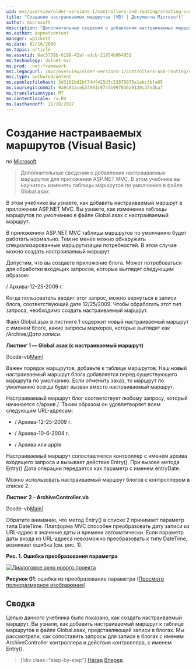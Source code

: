 ```yaml
---
uid: mvc/overview/older-versions-1/controllers-and-routing/creating-custom-routes-vb
title: "Создание настраиваемых маршрутов (VB) | Документы Microsoft"
author: microsoft
description: "Дополнительные сведения о добавлении настраиваемых маршрутов для приложения ASP.NET MVC. В этом учебнике вы научитесь изменять таблицы маршрутов по умолчанию в файле Global.asax."
ms.author: aspnetcontent
manager: wpickett
ms.date: 02/16/2009
ms.topic: article
ms.assetid: 6ac5758b-6199-42af-adcb-21954b864951
ms.technology: dotnet-mvc
ms.prod: .net-framework
msc.legacyurl: /mvc/overview/older-versions-1/controllers-and-routing/creating-custom-routes-vb
msc.type: authoredcontent
ms.openlocfilehash: 3d3161bd1bf74df425d3c53873875a1abcfbfa05
ms.sourcegitcommit: 9a9483aceb34591c97451997036a9120c3fe2baf
ms.translationtype: MT
ms.contentlocale: ru-RU
ms.lasthandoff: 11/10/2017
---
```

<a name="creating-custom-routes-vb"></a>Создание настраиваемых маршрутов (Visual Basic)
====================
по [Microsoft](https://github.com/microsoft)

> Дополнительные сведения о добавлении настраиваемых маршрутов для приложения ASP.NET MVC. В этом учебнике вы научитесь изменять таблицы маршрутов по умолчанию в файле Global.asax.


В этом учебнике вы узнаете, как добавить настраиваемый маршрут в приложении ASP.NET MVC. Вы узнаете, как изменение таблицы маршрутов по умолчанию в файле Global.asax с настраиваемый маршрут.

В приложениях ASP.NET MVC таблицы маршрутов по умолчанию будет работать нормально. Тем не менее можно обнаружить специализированные маршрутизации потребностей. В этом случае можно создать настраиваемый маршрут.

Допустим, что вы создаете приложение блога. Может потребоваться для обработки входящих запросов, которые выглядят следующим образом:

/ Архива-12-25-2009 г.

Когда пользователь вводит этот запрос, можно вернуться в записи блога, соответствующий дате 12/25/2009. Чтобы обработать этот тип запроса, необходимо создать настраиваемый маршрут.

Файл Global.asax в листинге 1 содержит новый настраиваемый маршрут с именем блоге, какие запросы маркеров, которые выглядят как /Archive/*Дата записи*.

**Листинг 1 — Global.asax (с настраиваемый маршрут)**

[!code-vb[Main](creating-custom-routes-vb/samples/sample1.vb)]

Важен порядок маршрутов, добавьте к таблице маршрутов. Наш новый настраиваемый маршрут блога добавляется перед существующего маршрута по умолчанию. Если отменить заказ, то маршрут по умолчанию всегда будет вызван вместо настраиваемый маршрут.

Настраиваемый маршрут блог соответствует любому запросу, который начинается с/архив /. Таким образом он удовлетворяет всем следующим URL-адресам:

- / Архива-12-25-2009 г.

- / Архива-10-6-2004 г.

- / Архива или apple

Настраиваемый маршрут сопоставляется контроллер с именем архива входящего запроса и вызывает действие Entry(). При вызове метода Entry() Дата операции передается как параметр с именем entryDate.

Можно использовать настраиваемый маршрут блогов с контроллером в списке 2.

**Листинг 2 - ArchiveController.vb**

[!code-vb[Main](creating-custom-routes-vb/samples/sample2.vb)]

Обратите внимание, что метод Entry() в списке 2 принимает параметр типа DateTime. Платформа MVC способен преобразовать дату записи из URL-адрес в значение даты и времени автоматически. Если параметр даты входа из URL-адреса невозможно преобразовать к типу DateTime, возникает ошибка (см. рис. 1).

**Рис. 1. Ошибка преобразования параметра**


[![Диалоговое окно нового проекта](creating-custom-routes-vb/_static/image1.jpg)](creating-custom-routes-vb/_static/image1.png)

**Рисунок 01**: ошибка из преобразование параметра ([Просмотр полноразмерное изображение](creating-custom-routes-vb/_static/image2.png))


## <a name="summary"></a>Сводка

Целью данного учебника было показано, как создать настраиваемый маршрут. Вы узнали, как добавить настраиваемый маршрут к таблице маршрутов в файле Global.asax, представляющий записи в блогах. Мы рассмотрели, как сопоставить запросы для записи в блогах с именем ArchiveController контроллера и действия контроллера, с именем Entry().

>[!div class="step-by-step"]
[Назад](asp-net-mvc-controller-overview-vb.md)
[Вперед](creating-a-route-constraint-vb.md)
